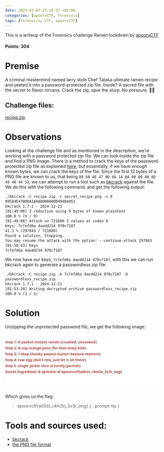 ```yaml
---
date: 2025-03-07 23:16:37 +02:00
categories: [apoorvCTF, Forensics]
tags: [Forensics, CTF, apoorvCTF]
---
```


This is a writeup of the Forensics challenge Ramen lockdown by [apoorvCTF](https://apoorvctf.iiitkottayam.ac.in/) 
#### Points: 304
# Premise
A criminal mastermind named larry stole Chef Tataka ultimate ramen recipe and yeeted it into a password-protected zip file. Inside? A sacred file with the secret to flavor nirvana. Crack the zip, save the slurp. No pressure. 🍜💀

## Challenge files:

[recipe.zip](https://github.com/CSYClubIIITK/CTF-Writeups/blob/main/ApoorvCTF-25-Writeups/Forensics/ramen-lockdown/files/recipe.zip)

# Observations
Looking at the challenge file and as mentioned in the description, we're working with a password protected zip file. We can look Inside the zip file and find a PNG image.
There is a method to crack the keys of the password protected zip file as explained [here](https://www.elcomsoft.com/help/en/archpr/known_plaintext_attack_\(zip\).html), but essentially, if we have enough known bytes, we can crack the keys of the file.
Since the first 12 bytes of a PNG file are known to us, that being `89 50 4E 47 0D 0A 1A 0A 00 00 00 0D 49 48 44 52`, we can attempt to run a tool such as [bkcrack](https://github.com/kimci86/bkcrack) against the file.
We do this with the following command, and get the following output:

```
./bkcrack -C recipe.zip -c secret_recipe.png -x 0 89504E470D0A1A0A0000000D49484452
bkcrack 1.7.1 - 2024-12-21
[01:49:06] Z reduction using 9 bytes of known plaintext
100.0 % (9 / 9)
[01:49:06] Attack on 721680 Z values at index 6
Keys: 7cfefd6a 4aedd214 970c7187
41.3 % (297843 / 721680)
Found a solution. Stopping.
You may resume the attack with the option: --continue-attack 297843
[01:50:43] Keys
7cfefd6a 4aedd214 970c7187
```

We now have our keys, `7cfefd6a 4aedd214 970c7187`, with this we can run bkcrack again to generate a passwordless zip file:
```
./bkcrack -C recipe.zip -k 7cfefd6a 4aedd214 970c7187 -D passwordless_recipe.zip
bkcrack 1.7.1 - 2024-12-21
[01:53:24] Writing decrypted archive passwordless_recipe.zip
100.0 % (1 / 1)
```

# Solution
Unzipping the unprotected password file, we get the following image:
![win_recipe](/assets/images/apoorvCTF/ramen/secret_recipe.png)

Which gives us the flag:
> apoorvctf{w0rst_r4m3n_3v3r_ong}
{: .prompt-tip }


# Tools and sources used:
- [bkcrack](https://github.com/kimci86/bkcrack)
- [the PNG file format](https://en.wikipedia.org/wiki/PNG#Examples)

